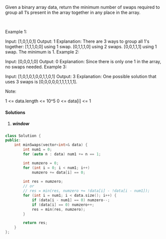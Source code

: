 Given a binary array data, return the minimum number of swaps required to group all 1’s present in the array together in any place in the array.

 

Example 1:

Input: [1,0,1,0,1]
Output: 1
Explanation: 
There are 3 ways to group all 1's together:
[1,1,1,0,0] using 1 swap.
[0,1,1,1,0] using 2 swaps.
[0,0,1,1,1] using 1 swap.
The minimum is 1.
Example 2:

Input: [0,0,0,1,0]
Output: 0
Explanation: 
Since there is only one 1 in the array, no swaps needed.
Example 3:

Input: [1,0,1,0,1,0,0,1,1,0,1]
Output: 3
Explanation: 
One possible solution that uses 3 swaps is [0,0,0,0,0,1,1,1,1,1,1].
 

Note:

1 <= data.length <= 10^5
0 <= data[i] <= 1

#### Solutions

1. ##### window

```cpp
class Solution {
public:
    int minSwaps(vector<int>& data) {
        int num1 = 0;
        for (auto n : data) num1 += n == 1;

        int numzero = 0;
        for (int i = 0; i < num1; i++)
            numzero += data[i] == 0;
        
        int res = numzero;
        // or
        // res = min(res, numzero += !data[i] - !data[i - num1]);
        for (int i = num1; i < data.size(); i++) {
            if (data[i - num1] == 0) numzero--;
            if (data[i] == 0) numzero++;
            res = min(res, numzero);
        }

        return res;
    }
};
```